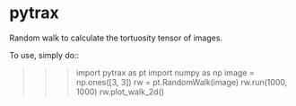 # pytrax
Random walk to calculate the tortuosity tensor of images.

To use, simply do::

  >>> import pytrax as pt
  >>> import numpy as np
  >>> image = np.ones([3, 3])
  >>> rw = pt.RandomWalk(image)
  >>> rw.run(1000, 1000)
  >>> rw.plot_walk_2d()
